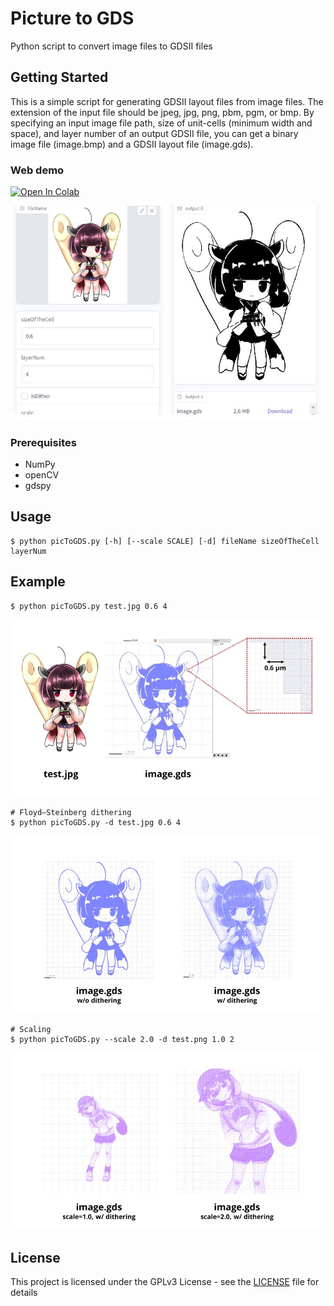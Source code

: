 # Picture to GDS
Python script to convert image files to GDSII files

## Getting Started
This is a simple script for generating GDSII layout files from image files. The extension of the input file should be jpeg, jpg, png, pbm, pgm, or bmp. By specifying an input image file path, size of unit-cells (minimum width and space), and layer number of an output GDSII file, you can get a binary image file (image.bmp) and a GDSII layout file (image.gds).

### Web demo
[![Open In Colab](https://colab.research.google.com/assets/colab-badge.svg)](http://colab.research.google.com/github/ourfool/picture-to-gds/blob/master/demo.ipynb)

![demo](document/fig4.jpg "demo")

### Prerequisites
- NumPy
- openCV
- gdspy


## Usage
```
$ python picToGDS.py [-h] [--scale SCALE] [-d] fileName sizeOfTheCell layerNum
```

## Example
```
$ python picToGDS.py test.jpg 0.6 4
```
![example1](document/fig1.jpg "example1")

```
# Floyd–Steinberg dithering
$ python picToGDS.py -d test.jpg 0.6 4
```
![example2](document/fig2.jpg "example2")

```
# Scaling
$ python picToGDS.py --scale 2.0 -d test.png 1.0 2
```
![example3](document/fig3.jpg "example3")

## License
This project is licensed under the GPLv3 License - see the [LICENSE](LICENSE) file for details
